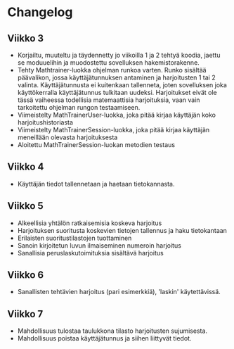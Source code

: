 # Changelog

## Viikko 3

* Korjailtu, muuteltu ja täydennetty jo viikoilla 1 ja 2 tehtyä koodia, jaettu se moduuelihin ja muodostettu sovelluksen hakemistorakenne.
* Tehty Mathtrainer-luokka ohjelman runkoa varten. Runko sisältää päävalikon, jossa käyttäjätunnuksen antaminen ja harjoitusten 1 tai 2 valinta. Käyttäjätunnusta ei kuitenkaan tallenneta, joten sovelluksen joka käyttökerralla käyttäjätunnus tulkitaan uudeksi. Harjoitukset eivät ole tässä vaiheessa todellisia matemaattisia harjoituksia, vaan vain tarkoitettu ohjelman rungon testaamiseen. 
* Viimeistelty MathTrainerUser-luokka, joka pitää kirjaa käyttäjän koko harjoitushistoriasta
* Viimeistelty MathTrainerSession-luokka, joka pitää kirjaa käyttäjän meneillään olevasta harjoituksesta
* Aloitettu MathTrainerSession-luokan metodien testaus

## Viikko 4
* Käyttäjän tiedot tallennetaan ja haetaan tietokannasta.

## Viikko 5
* Alkeellisia yhtälön ratkaisemisia koskeva harjoitus
* Harjoituksen suoritusta koskevien tietojen tallennus ja haku tietokantaan
* Erilaisten suoritustilastojen tuottaminen
* Sanoin kirjoitetun luvun ilmaiseminen numeroin harjoitus
* Sanallisia peruslaskutoimituksia sisältävä harjoitus

## Viikko 6
* Sanallisten tehtävien harjoitus (pari esimerkkiä), 'laskin' käytettävissä.

## Viikko 7
* Mahdollisuus tulostaa taulukkona tilasto harjoitusten sujumisesta.
* Mahdollisuus poistaa käyttäjätunnus ja siihen liittyvät tiedot.

